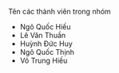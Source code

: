 Tên các thành viên trong nhóm
- Ngô Quốc Hiếu
- Lê Văn Thuần
- Huỳnh Đức Huy
- Ngô Quốc Thịnh 
- Võ Trung Hiếu
